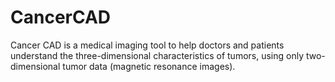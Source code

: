 # CancerCAD
Cancer CAD is a medical imaging tool to help doctors and patients understand the three-dimensional characteristics of tumors, using only two-dimensional tumor data (magnetic resonance images).
